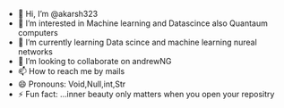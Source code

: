 - 👋 Hi, I’m @akarsh323
- 👀 I’m interested in Machine learning and Datascince also Quantaum computers
- 🌱 I’m currently learning Data scince and machine learning nureal networks
- 💞️ I’m looking to collaborate on andrewNG
- 📫 How to reach me by mails 
- 😄 Pronouns: Void,Null,int,Str
- ⚡ Fun fact: ...inner beauty only matters when you open your repositry

<!---
akarsh323/akarsh323 is a ✨ special ✨ repository because its `README.md` (this file) appears on your GitHub profile.
You can click the Preview link to take a look at your changes.
--->
